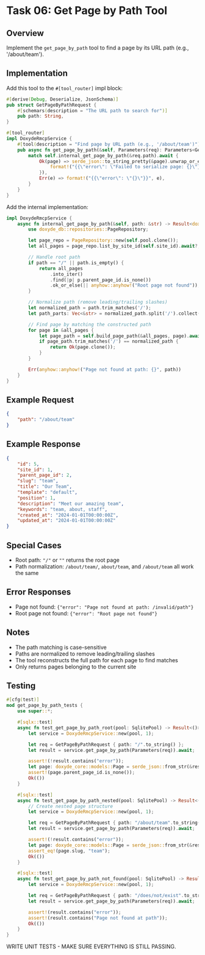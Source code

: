 # Task 06: Get Page by Path Tool

## Overview
Implement the `get_page_by_path` tool to find a page by its URL path (e.g., '/about/team').

## Implementation

Add this tool to the `#[tool_router]` impl block:

```rust
#[derive(Debug, Deserialize, JsonSchema)]
pub struct GetPageByPathRequest {
    #[schemars(description = "The URL path to search for")]
    pub path: String,
}

#[tool_router]
impl DoxydeRmcpService {
    #[tool(description = "Find page by URL path (e.g., '/about/team')")]
    pub async fn get_page_by_path(&self, Parameters(req): Parameters<GetPageByPathRequest>) -> String {
        match self.internal_get_page_by_path(&req.path).await {
            Ok(page) => serde_json::to_string_pretty(&page).unwrap_or_else(|e| {
                format!("{{\"error\": \"Failed to serialize page: {}\"}}", e)
            }),
            Err(e) => format!("{{\"error\": \"{}\"}}", e),
        }
    }
}
```

Add the internal implementation:

```rust
impl DoxydeRmcpService {
    async fn internal_get_page_by_path(&self, path: &str) -> Result<doxyde_core::models::Page> {
        use doxyde_db::repositories::PageRepository;

        let page_repo = PageRepository::new(self.pool.clone());
        let all_pages = page_repo.list_by_site_id(self.site_id).await?;

        // Handle root path
        if path == "/" || path.is_empty() {
            return all_pages
                .into_iter()
                .find(|p| p.parent_page_id.is_none())
                .ok_or_else(|| anyhow::anyhow!("Root page not found"));
        }

        // Normalize path (remove leading/trailing slashes)
        let normalized_path = path.trim_matches('/');
        let path_parts: Vec<&str> = normalized_path.split('/').collect();

        // Find page by matching the constructed path
        for page in &all_pages {
            let page_path = self.build_page_path(&all_pages, page).await?;
            if page_path.trim_matches('/') == normalized_path {
                return Ok(page.clone());
            }
        }

        Err(anyhow::anyhow!("Page not found at path: {}", path))
    }
}
```

## Example Request

```json
{
    "path": "/about/team"
}
```

## Example Response

```json
{
    "id": 5,
    "site_id": 1,
    "parent_page_id": 2,
    "slug": "team",
    "title": "Our Team",
    "template": "default",
    "position": 1,
    "description": "Meet our amazing team",
    "keywords": "team, about, staff",
    "created_at": "2024-01-01T00:00:00Z",
    "updated_at": "2024-01-01T00:00:00Z"
}
```

## Special Cases

- Root path: `"/"` or `""` returns the root page
- Path normalization: `/about/team/`, `about/team`, and `/about/team` all work the same

## Error Responses

- Page not found: `{"error": "Page not found at path: /invalid/path"}`
- Root page not found: `{"error": "Root page not found"}`

## Notes

- The path matching is case-sensitive
- Paths are normalized to remove leading/trailing slashes
- The tool reconstructs the full path for each page to find matches
- Only returns pages belonging to the current site

## Testing

```rust
#[cfg(test)]
mod get_page_by_path_tests {
    use super::*;

    #[sqlx::test]
    async fn test_get_page_by_path_root(pool: SqlitePool) -> Result<()> {
        let service = DoxydeRmcpService::new(pool, 1);

        let req = GetPageByPathRequest { path: "/".to_string() };
        let result = service.get_page_by_path(Parameters(req)).await;

        assert!(!result.contains("error"));
        let page: doxyde_core::models::Page = serde_json::from_str(&result)?;
        assert!(page.parent_page_id.is_none());
        Ok(())
    }

    #[sqlx::test]
    async fn test_get_page_by_path_nested(pool: SqlitePool) -> Result<()> {
        // Create nested page structure
        let service = DoxydeRmcpService::new(pool, 1);

        let req = GetPageByPathRequest { path: "/about/team".to_string() };
        let result = service.get_page_by_path(Parameters(req)).await;

        assert!(!result.contains("error"));
        let page: doxyde_core::models::Page = serde_json::from_str(&result)?;
        assert_eq!(page.slug, "team");
        Ok(())
    }

    #[sqlx::test]
    async fn test_get_page_by_path_not_found(pool: SqlitePool) -> Result<()> {
        let service = DoxydeRmcpService::new(pool, 1);

        let req = GetPageByPathRequest { path: "/does/not/exist".to_string() };
        let result = service.get_page_by_path(Parameters(req)).await;

        assert!(result.contains("error"));
        assert!(result.contains("Page not found at path"));
        Ok(())
    }
}
```

WRITE UNIT TESTS - MAKE SURE EVERYTHING IS STILL PASSING.
